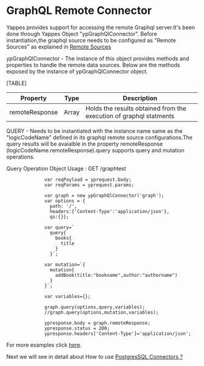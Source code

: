 GraphQL Remote Connector
========================

Yappes provides support for accessing the remote Graphql server.It's
been done through Yappes Object "ypGraphQlConnector". Before
instantiation,the graphql source needs to be configured as "Remote
Sources" as explained in [Remote Sources](remote_sources)

ypGraphQlConnector - The instance of this object provides methods and
properties to handle the remote data sources. Below are the methods
exposed by the instance of ypGraphQlConnector object.

[TABLE]

| Property       | Type  | Description                                                        |
|----------------|-------|--------------------------------------------------------------------|
| remoteResponse | Array | Holds the results obtained from the execution of graphql statments |

QUERY - Needs to be instantiated with the instance name same as the
"logicCodeName" defined in its graphql remote source configurations.The
query results will be avaialble in the property remoteResponse
(logicCodeName.remoteResponse).query supports query and mutation
operations.

Query Operation Object Usage : GET /graphtest

              
                  var reqPayload = yprequest.body;
                  var reqParams = yprequest.params;
                  
                  var graph = new ypGraphQlConnector('graph');
                  var options = {
                    path: '/',
                    headers:{'Content-Type':'application/json'},
                    qs:{}};
                  
                  var query=`
                    query{
                      books{
                        title
                      }
                    }`;

                  var mutation=`{
                    mutation{
                      addBook(title:"bookname",author:"authorname")
                    }
                  }`;
                  
                  var variables={};

                  graph.query(options,query,variables);
                  //graph.query(options,mutation,variables);
                 
                  ypresponse.body = graph.remoteResponse;
                  ypresponse.status = 200;
                  ypresponse.headers['Content-Type']='application/json';
                          
                        

For more examples click
[here](https://github.com/yappes-technologies/logic-examples).

Next we will see in detail about How to use [PostgresSQL Connectors
?](postgres_remote_connt)